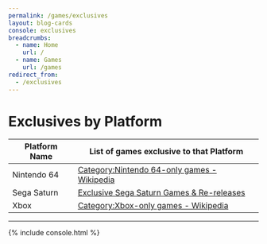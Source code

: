 ```yaml
---
permalink: /games/exclusives
layout: blog-cards
console: exclusives
breadcrumbs:
  - name: Home
    url: /
  - name: Games
    url: /games
redirect_from:
  - /exclusives
---
```

# Exclusives by Platform 

Platform Name | List of games exclusive to that Platform
---|---
Nintendo 64 | [Category:Nintendo 64-only games - Wikipedia](https://en.wikipedia.org/wiki/Category:Nintendo_64-only_games)
Sega Saturn | [Exclusive Sega Saturn Games & Re-releases](https://www.retroreversing.com/sega-saturn-exclusives/)
Xbox | [Category:Xbox-only games - Wikipedia](https://en.wikipedia.org/wiki/Category:Xbox-only_games)


---

<div>
{% include console.html %}
</div>

